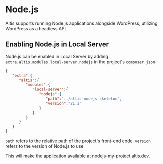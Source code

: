 # Node.js

Altis supports running Node.js applications alongside WordPress, utilizing WordPress as a headless API.

## Enabling Node.js in Local Server

Node.js can be enabled in Local Server by adding `extra.altis.modules.local-server.nodejs` in the project's `composer.json`

```json
{
   "extra":{
      "altis":{
         "modules":{
            "local-server":{
               "nodejs":{
                  "path":"../altis-nodejs-skeleton",
                  "version":"21.1"
               }
            }
         }
      }
   }
}
```

`path` refers to the relative path of the project's front-end code.
`version` refers to the version of Node.js to use

This will make the application available at nodejs-my-project.altis.dev.

